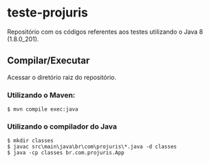 # teste-projuris

Repositório com os códigos referentes aos testes utilizando o Java 8 (1.8.0_201).

## Compilar/Executar

Acessar o diretório raiz do repositório.

### Utilizando o Maven:

```shell
$ mvn compile exec:java
```

### Utilizando o compilador do Java

```shell
$ mkdir classes
$ javac src\main\java\br\com\projuris\*.java -d classes
$ java -cp classes br.com.projuris.App
```
